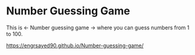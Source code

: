 # Number Guessing Game
This is  <- Number guessing game -> where you can guess numbers from 1 to 100. 

https://engrsayed90.github.io/Number-guessing-game/
